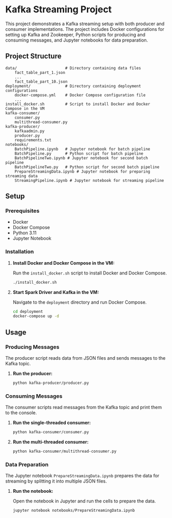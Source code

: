 # Kafka Streaming Project

This project demonstrates a Kafka streaming setup with both producer and consumer implementations. The project includes Docker configurations for setting up Kafka and Zookeeper, Python scripts for producing and consuming messages, and Jupyter notebooks for data preparation.

## Project Structure

```
data/                     # Directory containing data files
    fact_table_part_1.json
    ...
    fact_table_part_10.json
deployment/               # Directory containing deployment configurations
    docker-compose.yml    # Docker Compose configuration file
    ...
install_docker.sh         # Script to install Docker and Docker Compose in the VM
kafka-consumer/
    consumer.py
    multithread-consumer.py
kafka-producer/
    kafkaadmin.py
    producer.py
    requirements.txt
notebooks/
    BatchPipeline.ipynb   # Jupyter notebook for batch pipeline
    BatchPipeline.py      # Python script for batch pipeline
    BatchPipelineTwo.ipynb # Jupyter notebook for second batch pipeline
    BatchPipelineTwo.py   # Python script for second batch pipeline
    PrepareStreamingData.ipynb # Jupyter notebook for preparing streaming data
    StreamingPipeline.ipynb # Jupyter notebook for streaming pipeline
```

## Setup

### Prerequisites

- Docker
- Docker Compose
- Python 3.11
- Jupyter Notebook

### Installation

1. **Install Docker and Docker Compose in the VM:**

   Run the `install_docker.sh` script to install Docker and Docker Compose.

   ```sh
   ./install_docker.sh
   ```

2. **Start Spark Driver and Kafka in the VM:**

   Navigate to the `deployment` directory and run Docker Compose.

   ```sh
   cd deployment
   docker-compose up -d
   ```

## Usage

### Producing Messages

The producer script reads data from JSON files and sends messages to the Kafka topic.

1. **Run the producer:**

   ```sh
   python kafka-producer/producer.py
   ```

### Consuming Messages

The consumer scripts read messages from the Kafka topic and print them to the console.

1. **Run the single-threaded consumer:**

   ```sh
   python kafka-consumer/consumer.py
   ```

2. **Run the multi-threaded consumer:**

   ```sh
   python kafka-consumer/multithread-consumer.py
   ```

### Data Preparation

The Jupyter notebook `PrepareStreamingData.ipynb` prepares the data for streaming by splitting it into multiple JSON files.

1. **Run the notebook:**

   Open the notebook in Jupyter and run the cells to prepare the data.

   ```sh
   jupyter notebook notebooks/PrepareStreamingData.ipynb
   ```

